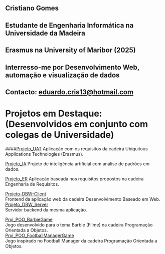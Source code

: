 ## Cristiano Gomes

## Estudante de Engenharia Informática na Universidade da Madeira
## Erasmus na University of Maribor (2025)
## Interresso-me por Desenvolvimento Web, automação e visualização de dados

## Contacto: eduardo.cris13@hotmail.com

# Projetos em Destaque: (Desenvolvidos em conjunto com colegas de Universidade)

####[Projeto_UAT](https://github.com/CristianoGomes28/UATproj)
Aplicação com os requisitos da cadeira Ubiquitous Applications Technologies (Erasmus).

[Projeto_IA](https://github.com/CristianoGomes28/proj-IA)
Projeto de inteligência artificial com análise de padrões em dados.  

[Projeto_ER](https://github.com/CristianoGomes28/proj-ER)
Aplicação baseada nos requisitos propostos na cadeira Engenharia de Requisitos.


[Projeto-DBW-Client](https://github.com/CristianoGomes28/proj-dbw-client)  
Frontend da aplicação web da cadeira Desenvolvimento Baseado em Web.
[Projeto_DBW_Server](https://github.com/CristianoGomes28/proj-dbw-server)  
Servidor backend da mesma aplicação.


[Proj_POO_BarbieGame](https://github.com/CristianoGomes28/barbie-project)  
Jogo desenvolvido para o tema Barbie (Filme) na cadeira Programação Orientada a Objetos.  
[Proj_POO_FootballManagerGame](https://github.com/CristianoGomes28/poo-projeto)  
Jogo inspirado no Football Manager da cadeira Programação Orientada a Objetos.  

